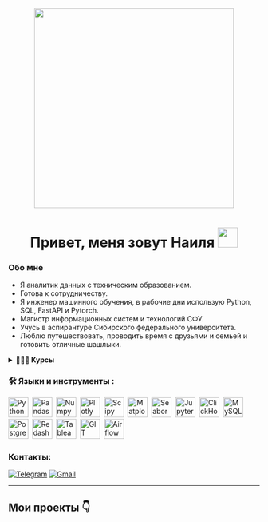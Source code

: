 <div id="header" align="center">
  <img src="https://media4.giphy.com/media/v1.Y2lkPTc5MGI3NjExMWtjNXowMnp6YTI2enYwaTZ2cTJjY3E3MGhodHc5OTA4dnRsZ2h3OSZlcD12MV9pbnRlcm5hbF9naWZfYnlfaWQmY3Q9Zw/Kiv5nG7F5ftiB4uRFH/giphy.gif" width='400'/>

<h1 align="center"> Привет, меня зовут Наиля <img src="https://media.giphy.com/media/hvRJCLFzcasrR4ia7z/giphy.gif" width="40"></h1>
</div>

### Обо мне
- Я аналитик данных с техническим образованием.
- Готова к сотрудничеству.
- Я инженер машинного обучения, в рабочие дни использую Python, SQL, FastAPI и Pytorch.
- Магистр информационных систем и технологий СФУ.
- Учусь в аспирантуре Сибирского федерального университета.
- Люблю путешествовать, проводить время с друзьями и семьей и готовить отличные шашлыки.

<details>	   
  <summary><b>👨‍🎓📑 Курсы</b></summary>
  
  "Симулятор SQL" (KARPOV.COURSES). https://lab.karpov.courses/certificate/931b7a31-cb6b-46ff-96d4-3053295377d2/ <br>
  "Основы Python" (KARPOV.COURSES). https://lab.karpov.courses/certificate/aba18940-ebe1-48d6-967d-f928d940b36d/ <br>
  "Математика для Data Science" (KARPOV.COURSES). https://lab.karpov.courses/certificate/cee674a8-132d-4d5b-ae22-e60ac35f7f82/ <br>
  "Поколение Python": курс для начинающих (Stepik). https://stepik.org/cert/2877435 <br>
  "Практикум по статистике на Python" (Stepik). https://stepik.org/cert/2926506 <br>
  "Введение в SQL" (Stepik). https://stepik.org/cert/2907255 <br>


  
</details>


### :hammer_and_wrench: Языки и инструменты :
<div>
  <img src="https://img.shields.io/badge/python-white?logo=python&style=for-the-badge" title="Python" alt="Python" height="40"/>&nbsp;
  <img src="https://img.shields.io/badge/pandas-white?logo=pandas&logoColor=blue&style=for-the-badge" title="Pandas" alt="Pandas" height="40"/>&nbsp;
  <img src="https://img.shields.io/badge/numpy-white?logo=numpy&logoColor=blue&style=for-the-badge" title="Numpy" alt="Numpy" height="40"/>&nbsp;
  <img src="https://img.shields.io/badge/plotly-white?logo=plotly&logoColor=blue&style=for-the-badge" title="Plotly" alt="Plotly" height="40"/>&nbsp;
  <img src="https://img.shields.io/badge/Scipy-white?logo=Scipy&logoColor=black&style=for-the-badge" title="Scipy" alt="Scipy" height="40"/>&nbsp;
  <img src="https://img.shields.io/badge/Matplotlib-white?logo=Matplotlib&style=for-the-badge" title="Matplotlib" alt="Matplotlib" height="40"/>&nbsp;
  <img src="https://img.shields.io/badge/Seaborn-white?logo=seaborn&style=for-the-badge" title="Seaborn" alt="Seaborn" height="40"/>&nbsp;
  <img src="https://img.shields.io/badge/Jupyter_notebook-white?logo=Jupyter&style=for-the-badge" title="Jupyter" alt="Jupyter" height="40"/>&nbsp;
  <img src="https://img.shields.io/badge/Clickhouse-white?logo=Clickhouse&style=for-the-badge" title="ClickHouse" alt="ClickHouse" height="40"/>&nbsp;
  <img src="https://img.shields.io/badge/mySQL-white?logo=mySQL&s&style=for-the-badge" title="MySQL"  alt="MySQL" height="40"/>&nbsp;
  <img src="https://img.shields.io/badge/PostgreSQL-white?logo=PostgreSQL&s&style=for-the-badge" title="PostgreSQL" alt="PostgreSQL" height="40"/>&nbsp;
  <img src="https://img.shields.io/badge/redash-white?logo=redash&logoColor=black&style=for-the-badge" title="Redash" alt="Redash" height="40"/>&nbsp;
  <img src="https://img.shields.io/badge/Tableau-white?logo=Tableau&s&logoColor=yellow&style=for-the-badge" title="Tableau" alt="Tableau" height="40"/>&nbsp;
  <img src="https://img.shields.io/badge/-GIT-FFF?style=for-the-badge&logo=GIT" title="GIT" alt="GIT" height="40"/>&nbsp;
  <img src="https://img.shields.io/badge/Airflow-white?logo=Airflow&style=for-the-badge" title="Airflow" alt="Airflow" height="40"/>&nbsp;
  
  
  
</div>


### Контакты:

<a href="">[![Telegram](https://img.shields.io/badge/Telegram-2CA5E0?style=for-the-badge&logo=telegram&logoColor=white)](https://t.me/Nelya_Galina)</a>
<a href="">[![Gmail](https://img.shields.io/badge/Gmail-D14836?style=for-the-badge&logo=gmail&logoColor=white)](miam37577@gmail.com)</a>


---
<h2>Мои проекты 👇</h2>







<!--
**NailyaGalina/NailyaGalina** is a ✨ _special_ ✨ repository because its `README.md` (this file) appears on your GitHub profile.

Here are some ideas to get you started:

- 🔭 I’m currently working on ...
- 🌱 I’m currently learning ...
- 👯 I’m looking to collaborate on ...
- 🤔 I’m looking for help with ...
- 💬 Ask me about ...
- 📫 How to reach me: ...
- 😄 Pronouns: ...
- ⚡ Fun fact: ...
-->
